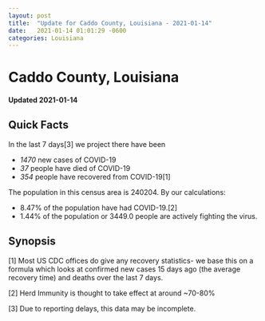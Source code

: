 ```yaml
---
layout: post
title:  "Update for Caddo County, Louisiana - 2021-01-14"
date:   2021-01-14 01:01:29 -0600
categories: Louisiana
---
```


# Caddo County, Louisiana
#### Updated 2021-01-14

## Quick Facts

In the last 7 days[3] we project there have been
- *1470* new cases of COVID-19
- *37* people have died of COVID-19
- *354* people have recovered from COVID-19[1]

The population in this census area is 240204. By our calculations:
- 8.47% of the population have had COVID-19.[2]
- 1.44% of the population or 3449.0 people are actively fighting the virus.

## Synopsis




[1] Most US CDC offices do give any recovery statistics- we base this on a formula which looks at confirmed new cases
15 days ago (the average recovery time) and deaths over the last 7 days.

[2] Herd Immunity is thought to take effect at around ~70-80%

[3] Due to reporting delays, this data may be incomplete.
 
    